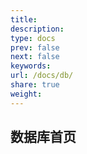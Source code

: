 ```yaml
---
title: 
description: 
type: docs
prev: false
next: false
keywords: 
url: /docs/db/
share: true
weight: 
---
```


## 数据库首页